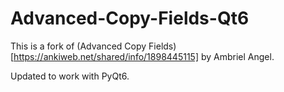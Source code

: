 # Advanced-Copy-Fields-Qt6

This is a fork of (Advanced Copy Fields)[https://ankiweb.net/shared/info/1898445115] by Ambriel Angel.

Updated to work with PyQt6.
